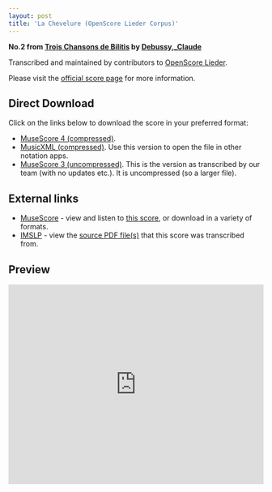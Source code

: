 ```yaml
---
layout: post
title: 'La Chevelure (OpenScore Lieder Corpus)'
---
```


__No.2 from [Trois Chansons de Bilitis](https://fourscoreandmore.org/OpenScore/Debussy%2C_Claude/Trois_Chansons_de_Bilitis/) by [Debussy,_Claude](https://fourscoreandmore.org/OpenScore/Debussy%2C_Claude)__

Transcribed and maintained by contributors to [OpenScore Lieder].

Please visit the [official score page] for more information.

[official score page]: https://musescore.com/openscore-lieder-corpus/scores/5079450
[OpenScore Lieder]: https://musescore.com/openscore-lieder-corpus

## Direct Download

Click on the links below to download the score in your preferred format:
- [MuseScore 4 (compressed)](https://fourscoreandmore.org/OpenScore/Debussy%2C_Claude/Trois_Chansons_de_Bilitis/2_La_Chevelure.mscz).
- [MusicXML (compressed)](https://fourscoreandmore.org/OpenScore/Debussy%2C_Claude/Trois_Chansons_de_Bilitis/2_La_Chevelure.mxl). Use this version to open the file in other notation apps.
- [MuseScore 3 (uncompressed)](https://raw.githubusercontent.com/OpenScore/Lieder/refs/heads/main/scores/Debussy%2C_Claude/Trois_Chansons_de_Bilitis/2_La_Chevelure/lc5079450.mscx). This is the version as transcribed by our team (with no updates etc.). It is uncompressed (so a larger file).

## External links

- [MuseScore] - view and listen to [this score][MuseScore], or download in a variety of formats.
- [IMSLP] - view the [source PDF file(s)][IMSLP] that this score was transcribed from.

[MuseScore]: https://musescore.com/score/5079450
[IMSLP]: https://imslp.org/wiki/Special:ReverseLookup/225679

## Preview

<iframe width="100%" height="394" src="https://musescore.com/openscore-lieder-corpus/scores/5079450/embed" frameborder="0" allowfullscreen allow="autoplay; fullscreen"></iframe>
